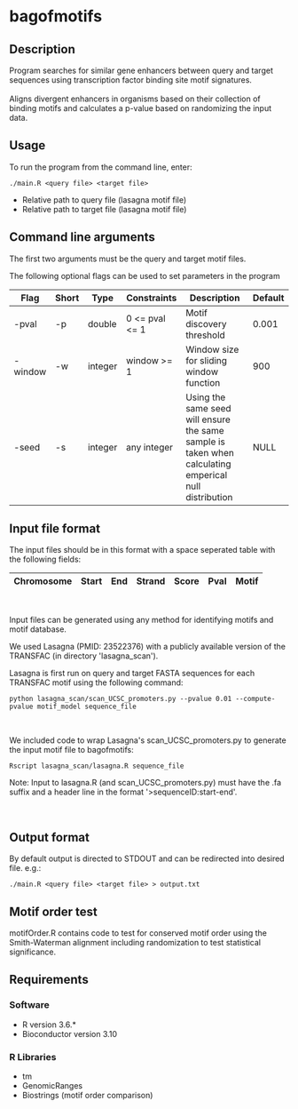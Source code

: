 # bagofmotifs

## Description 
Program searches for similar gene enhancers between query and target sequences using transcription factor binding site motif signatures. 
<Br>
<Br>
Aligns divergent enhancers in organisms based on their collection of binding motifs and calculates a p-value based on randomizing the input data.


## Usage

To run the program from the command line, enter:

```
./main.R <query file> <target file> 
```

- Relative path to query file (lasagna motif file)
- Relative path to target file (lasagna motif file)

## Command line arguments

The first two arguments must be the query and target motif files.

The following optional flags can be used to set parameters in the program 

Flag | Short| Type | Constraints| Description | Default
---- | --- | --- | --- | --- | ---
-pval | -p | double |0 <= pval <= 1| Motif discovery threshold | 0.001 
-window | -w |integer | window >= 1| Window size for sliding window function | 900
-seed | -s | integer |any integer| Using the same seed will ensure the same sample is taken when calculating emperical null distribution | NULL

## Input file format

The input files should be in this format with a space seperated table with the following fields:

Chromosome | Start| End | Strand | Score | Pval | Motif
---- | --- | --- | --- | --- | --- | ---

<br>

Input files can be generated using any method for identifying motifs and motif database. 

We used Lasagna (PMID: 23522376) with a publicly available version of the TRANSFAC (in directory 'lasagna_scan'). 

Lasagna is first run on query and target FASTA sequences for each TRANSFAC motif using the following command:
```
python lasagna_scan/scan_UCSC_promoters.py --pvalue 0.01 --compute-pvalue motif_model sequence_file
```
<br>

We included code to wrap Lasagna's scan_UCSC_promoters.py to generate the input motif file to bagofmotifs:

```
Rscript lasagna_scan/lasagna.R sequence_file
```
Note: Input to lasagna.R (and scan_UCSC_promoters.py) must have the .fa suffix and a header line in the format '>sequenceID:start-end'.




<br>


## Output format

By default output is directed to STDOUT and can be redirected into desired file. e.g.:
```
./main.R <query file> <target file> > output.txt
```
## Motif order test
motifOrder.R contains code to test for conserved motif order using the Smith-Waterman alignment including randomization to test statistical significance.

## Requirements

### Software
- R version 3.6.*
- Bioconductor version 3.10

### R Libraries
- tm
- GenomicRanges
- Biostrings (motif order comparison)




